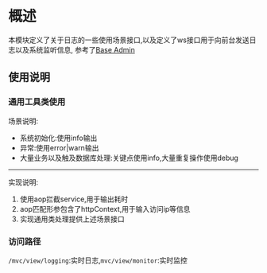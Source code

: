 # 概述
本模块定义了关于日志的一些使用场景接口,以及定义了ws接口用于向前台发送日志以及系统监听信息,
参考了[Base Admin](https://github.com/huanzi-qch/base-admin)
## 使用说明
### 通用工具类使用
场景说明:
- 系统初始化:使用info输出
- 异常:使用error|warn输出
- 大量业务以及触及数据库处理:关键点使用info,大量重复操作使用debug
----
实现说明:
1. 使用aop拦截service,用于输出耗时
2. aop匹配形参包含了httpContext,用于输入访问ip等信息
3. 实现通用类处理提供上述场景接口
### 访问路径
`/mvc/view/logging`:实时日志,`mvc/view/monitor`:实时监控
